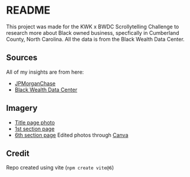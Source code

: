 # README
This project was made for the KWK x BWDC Scrollytelling Challenge to research more about Black owned business, specfically in Cumberland County, North Carolina. All the data is from the Black Wealth Data Center. 

## Sources
All of my insights are from here:
- [JPMorganChase](https://www.jpmorganchase.com/institute/news-events/small-business-in-black-and-hispanic-communities)
- [Black Wealth Data Center](https://blackwealthdata.org/wealth-indicator?firstCounty=Cumberland%20County%2C%20North%20Carolina&secondCounty=national)

## Imagery 
- [Title page photo](https://share.google/images/GJTlnCDHZbmM7cxnu)
- [1st section page](https://www.exploreminnesota.com/sites/default/files/styles/cover_16x9_desktop/public/2024-01/EMT_Anglers_StJoseph_Krewe_03_MateoMackbee.jpg.webp?itok=1juGH-BH)
- [6th section page](https://share.google/images/tj4AXfxSCIa1yswKS)
Edited photos through [Canva](https://www.canva.com/)

## Credit
Repo created using vite (`npm create vite@6`)
